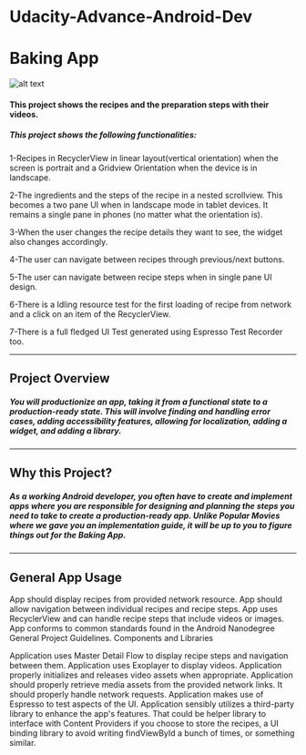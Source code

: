 # Udacity-Advance-Android-Dev

# Baking App

![alt text](https://d.top4top.net/p_669qeydy1.jpg)


#### This project shows the recipes and the preparation steps with their videos.

##### This project shows the following functionalities:

1-Recipes in RecyclerView in linear layout(vertical orientation) when the screen is portrait and a Gridview Orientation when the device is in landscape.

2-The ingredients and the steps of the recipe in a nested scrollview. This becomes a two pane UI when in landscape mode in tablet devices. It remains a single pane in phones (no matter what the orientation is).

3-When the user changes the recipe details they want to see, the widget also changes accordingly.

4-The user can navigate between recipes through previous/next buttons.

5-The user can navigate between recipe steps when in single pane UI design.

6-There is a Idling resource test for the first loading of recipe from network and a click on an item of the RecyclerView.

7-There is a full fledged UI Test generated using Espresso Test Recorder too.

---

## Project Overview

##### You will productionize an app, taking it from a functional state to a production-ready state. This will involve finding and handling error cases, adding accessibility features, allowing for localization, adding a widget, and adding a library.
---
## Why this Project?

##### As a working Android developer, you often have to create and implement apps where you are responsible for designing and planning the steps you need to take to create a production-ready app. Unlike Popular Movies where we gave you an implementation guide, it will be up to you to figure things out for the Baking App.
---

## General App Usage


 App should display recipes from provided network resource.
 App should allow navigation between individual recipes and recipe steps.
 App uses RecyclerView and can handle recipe steps that include videos or images.
 App conforms to common standards found in the Android Nanodegree General Project Guidelines.
Components and Libraries

 Application uses Master Detail Flow to display recipe steps and navigation between them.
 Application uses Exoplayer to display videos.
 Application properly initializes and releases video assets when appropriate.
 Application should properly retrieve media assets from the provided network links. It should properly handle network requests.
 Application makes use of Espresso to test aspects of the UI.
 Application sensibly utilizes a third-party library to enhance the app's features. That could be helper library to interface with Content Providers if you choose to store the recipes, a UI binding library to avoid writing findViewById a bunch of times, or something similar.
